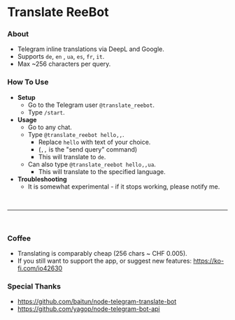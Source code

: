 # Translate ReeBot

### About
* Telegram inline translations via DeepL and Google.
* Supports `de`, `en` , `ua`, `es`, `fr`, `it`.
* Max ~256 characters per query.

### How To Use
* **Setup**
  * Go to the Telegram user `@translate_reebot`.
  * Type `/start`.
* **Usage**
  * Go to any chat.
  * Type `@translate_reebot hello,,`.
    * Replace `hello` with text of your choice.
    * (`,,` is the "send query" command)
    * This will translate to `de`.
  * Can also type `@translate_reebot hello,,ua`.
    * This will translate to the specified language.
* **Troubleshooting**
  * It is somewhat experimental - if it stops working, please notify me.

<br>
<hr>
<br>

### Coffee
* Translating is comparably cheap (256 chars ~ CHF 0.005).
* If you still want to support the app, or suggest new features: https://ko-fi.com/io42630

### Special Thanks
* https://github.com/baitun/node-telegram-translate-bot
* https://github.com/yagop/node-telegram-bot-api


